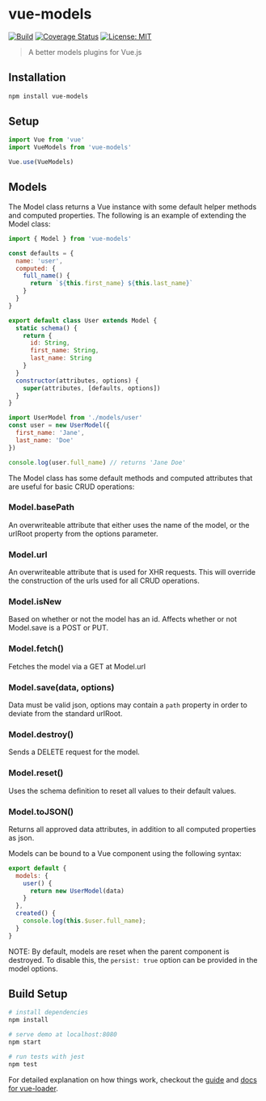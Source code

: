 # vue-models

[![Build](https://travis-ci.org/nickforddesign/vue-models.svg?branch=master)](#)
[![Coverage Status](https://coveralls.io/repos/github/nickforddesign/vue-models/badge.svg?branch=master)](https://coveralls.io/github/nickforddesign/vue-models?branch=master)
[![License: MIT](https://img.shields.io/badge/License-MIT-blue.svg)](https://opensource.org/licenses/MIT)

> A better models plugins for Vue.js

## Installation

``` bash
npm install vue-models
```

## Setup

```js
import Vue from 'vue'
import VueModels from 'vue-models'

Vue.use(VueModels)
```

## Models

The Model class returns a Vue instance with some default helper methods and computed properties. The following is an example of extending the Model class:

```js
import { Model } from 'vue-models'

const defaults = {
  name: 'user',
  computed: {
    full_name() {
      return `${this.first_name} ${this.last_name}`
    }
  }
}

export default class User extends Model {
  static schema() {
    return {
      id: String,
      first_name: String,
      last_name: String
    }
  }
  constructor(attributes, options) {
    super(attributes, [defaults, options])
  }
}

```

```js
import UserModel from './models/user'
const user = new UserModel({
  first_name: 'Jane',
  last_name: 'Doe'
})

console.log(user.full_name) // returns 'Jane Doe'

```

The Model class has some default methods and computed attributes that are useful for basic CRUD operations:

### Model.basePath

An overwriteable attribute that either uses the name of the model, or the urlRoot property from the options parameter.

### Model.url

An overwriteable attribute that is used for XHR requests. This will override the construction of the urls used for all CRUD operations.

### Model.isNew

Based on whether or not the model has an id. Affects whether or not Model.save is a POST or PUT.

### Model.fetch()

Fetches the model via a GET at Model.url

### Model.save(data, options)

Data must be valid json, options may contain a `path` property in order to deviate from the standard urlRoot.

### Model.destroy()

Sends a DELETE request for the model.

### Model.reset()

Uses the schema definition to reset all values to their default values.

### Model.toJSON()

Returns all approved data attributes, in addition to all computed properties as json.


Models can be bound to a Vue component using the following syntax:

```js
export default {
  models: {
    user() {
      return new UserModel(data)
    }
  },
  created() {
    console.log(this.$user.full_name);
  }
}
```

NOTE: By default, models are reset when the parent component is destroyed. To disable this, the `persist: true` option can be provided in the model options.


## Build Setup

``` bash
# install dependencies
npm install

# serve demo at localhost:8080
npm start

# run tests with jest
npm test
```

For detailed explanation on how things work, checkout the [guide](http://vuejs-templates.github.io/webpack/) and [docs for vue-loader](http://vuejs.github.io/vue-loader).